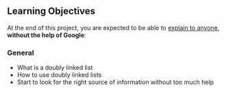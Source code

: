 <h2>Learning Objectives</h2>

<p>At the end of this project, you are expected to be able to <a href="/rltoken/Gsqf2PCASKI5Q7pWrtFeIQ" title="explain to anyone" target="_blank">explain to anyone</a>, <strong>without the help of Google</strong>:</p>

<h3>General</h3>

<ul>
<li>What is a doubly linked list</li>
<li>How to use doubly linked lists</li>
<li>Start to look for the right source of information without too much help</li>
</ul>
